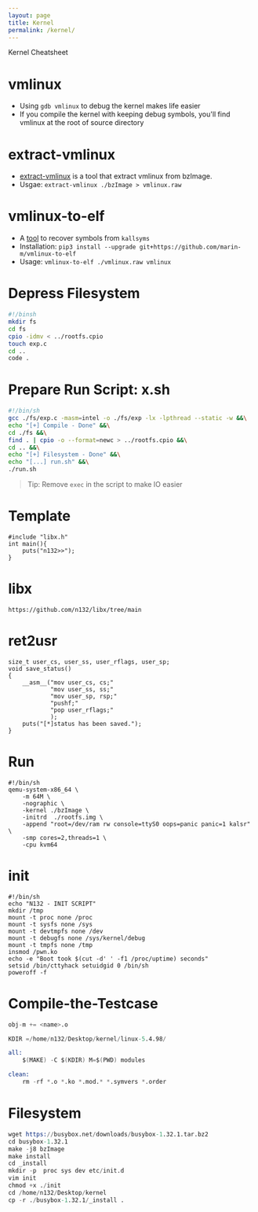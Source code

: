 ```yaml
---
layout: page
title: Kernel
permalink: /kernel/
---
```

Kernel Cheatsheet


# vmlinux

- Using `gdb vmlinux` to debug the kernel makes life easier
- If you compile the kernel with keeping debug symbols, you'll find vmlinux at the root of source directory


# extract-vmlinux

- [extract-vmlinux][5] is a tool that extract vmlinux from bzImage.
- Usgae: `extract-vmlinux ./bzImage > vmlinux.raw`

# vmlinux-to-elf


- A [tool][6] to recover symbols from `kallsyms`
- Installation: `pip3 install --upgrade git+https://github.com/marin-m/vmlinux-to-elf`
- Usage: `vmlinux-to-elf ./vmlinux.raw vmlinux`



# Depress Filesystem

```bash
#!/binsh
mkdir fs
cd fs
cpio -idmv < ../rootfs.cpio
touch exp.c 
cd ..
code .
```

# Prepare Run Script: x.sh

```bash
#!/bin/sh
gcc ./fs/exp.c -masm=intel -o ./fs/exp -lx -lpthread --static -w &&\
echo "[+] Compile - Done" &&\
cd ./fs &&\
find . | cpio -o --format=newc > ../rootfs.cpio &&\
cd .. &&\
echo "[+] Filesystem - Done" &&\
echo "[...] run.sh" &&\
./run.sh
```

> Tip: Remove `exec` in the script to make IO easier

# Template
```
#include "libx.h"
int main(){
    puts("n132>>");
}
```
# libx

`https://github.com/n132/libx/tree/main`


# ret2usr
```
size_t user_cs, user_ss, user_rflags, user_sp;
void save_status()
{
    __asm__("mov user_cs, cs;"
            "mov user_ss, ss;"
            "mov user_sp, rsp;"
            "pushf;"
            "pop user_rflags;"
            );
    puts("[*]status has been saved.");
}
```
# Run
```
#!/bin/sh
qemu-system-x86_64 \
    -m 64M \
    -nographic \
    -kernel ./bzImage \
    -initrd  ./rootfs.img \
    -append "root=/dev/ram rw console=ttyS0 oops=panic panic=1 kalsr" \
    -smp cores=2,threads=1 \
    -cpu kvm64

```

# init
```
#!/bin/sh
echo "N132 - INIT SCRIPT"
mkdir /tmp
mount -t proc none /proc
mount -t sysfs none /sys
mount -t devtmpfs none /dev
mount -t debugfs none /sys/kernel/debug
mount -t tmpfs none /tmp
insmod /pwn.ko
echo -e "Boot took $(cut -d' ' -f1 /proc/uptime) seconds"
setsid /bin/cttyhack setuidgid 0 /bin/sh
poweroff -f
```

# Compile-the-Testcase
```s
obj-m += <name>.o

KDIR =/home/n132/Desktop/kernel/linux-5.4.98/

all:
    $(MAKE) -C $(KDIR) M=$(PWD) modules

clean:
    rm -rf *.o *.ko *.mod.* *.symvers *.order
```

# Filesystem
```s
wget https://busybox.net/downloads/busybox-1.32.1.tar.bz2
cd busybox-1.32.1
make -j8 bzImage
make install
cd _install
mkdir -p  proc sys dev etc/init.d
vim init
chmod +x ./init
cd /home/n132/Desktop/kernel
cp -r ./busybox-1.32.1/_install .
```

[5]: https://github.com/torvalds/linux/blob/master/scripts/extract-vmlinux
[6]: https://github.com/marin-m/vmlinux-to-elf